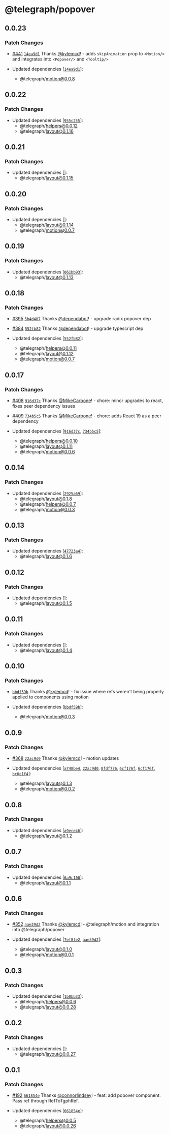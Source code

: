 # @telegraph/popover

## 0.0.23

### Patch Changes

- [#441](https://github.com/knocklabs/telegraph/pull/441) [`14ea9d1`](https://github.com/knocklabs/telegraph/commit/14ea9d164d69c0adeae4f2405565592aa4c9c75c) Thanks [@kylemcd](https://github.com/kylemcd)! - adds `skipAnimation` prop to `<Motion/>` and integrates into `<Popover/>` and `<Tooltip/>`

- Updated dependencies [[`14ea9d1`](https://github.com/knocklabs/telegraph/commit/14ea9d164d69c0adeae4f2405565592aa4c9c75c)]:
  - @telegraph/motion@0.0.8

## 0.0.22

### Patch Changes

- Updated dependencies [[`955c255`](https://github.com/knocklabs/telegraph/commit/955c25512468a67717de9e56a6b49f72ff53279e)]:
  - @telegraph/helpers@0.0.12
  - @telegraph/layout@0.1.16

## 0.0.21

### Patch Changes

- Updated dependencies []:
  - @telegraph/layout@0.1.15

## 0.0.20

### Patch Changes

- Updated dependencies []:
  - @telegraph/layout@0.1.14
  - @telegraph/motion@0.0.7

## 0.0.19

### Patch Changes

- Updated dependencies [[`061bb93`](https://github.com/knocklabs/telegraph/commit/061bb9367a211650add6e2f54cbce5c85b69a137)]:
  - @telegraph/layout@0.1.13

## 0.0.18

### Patch Changes

- [#395](https://github.com/knocklabs/telegraph/pull/395) [`5b4d487`](https://github.com/knocklabs/telegraph/commit/5b4d487105c657296cabdc02b1b29ea588863905) Thanks [@dependabot](https://github.com/apps/dependabot)! - upgrade radix popover dep

- [#384](https://github.com/knocklabs/telegraph/pull/384) [`552fb82`](https://github.com/knocklabs/telegraph/commit/552fb82a33203c87e58715b4a52ea0c360999636) Thanks [@dependabot](https://github.com/apps/dependabot)! - upgrade typescript dep

- Updated dependencies [[`552fb82`](https://github.com/knocklabs/telegraph/commit/552fb82a33203c87e58715b4a52ea0c360999636)]:
  - @telegraph/helpers@0.0.11
  - @telegraph/layout@0.1.12
  - @telegraph/motion@0.0.7

## 0.0.17

### Patch Changes

- [#408](https://github.com/knocklabs/telegraph/pull/408) [`916d37c`](https://github.com/knocklabs/telegraph/commit/916d37cc78433eeb70a93e041b18f951d2d25bcd) Thanks [@MikeCarbone](https://github.com/MikeCarbone)! - chore: minor upgrades to react, fixes peer dependency issues

- [#409](https://github.com/knocklabs/telegraph/pull/409) [`734b5c5`](https://github.com/knocklabs/telegraph/commit/734b5c5ee2ac0484a09f534148a4ca1cf23fb3d0) Thanks [@MikeCarbone](https://github.com/MikeCarbone)! - chore: adds React 19 as a peer dependency

- Updated dependencies [[`916d37c`](https://github.com/knocklabs/telegraph/commit/916d37cc78433eeb70a93e041b18f951d2d25bcd), [`734b5c5`](https://github.com/knocklabs/telegraph/commit/734b5c5ee2ac0484a09f534148a4ca1cf23fb3d0)]:
  - @telegraph/helpers@0.0.10
  - @telegraph/layout@0.1.11
  - @telegraph/motion@0.0.6

## 0.0.14

### Patch Changes

- Updated dependencies [[`2925a69`](https://github.com/knocklabs/telegraph/commit/2925a699379f14b08fc91d2c5f84a143dfda01eb)]:
  - @telegraph/layout@0.1.8
  - @telegraph/helpers@0.0.7
  - @telegraph/motion@0.0.3

## 0.0.13

### Patch Changes

- Updated dependencies [[`47723a4`](https://github.com/knocklabs/telegraph/commit/47723a426e1734d6bfa6c69000690875d0d101cc)]:
  - @telegraph/layout@0.1.6

## 0.0.12

### Patch Changes

- Updated dependencies []:
  - @telegraph/layout@0.1.5

## 0.0.11

### Patch Changes

- Updated dependencies []:
  - @telegraph/layout@0.1.4

## 0.0.10

### Patch Changes

- [`bbdf59b`](https://github.com/knocklabs/telegraph/commit/bbdf59b316b315075bb7cb8ec20225e438f8e756) Thanks [@kylemcd](https://github.com/kylemcd)! - fix issue where refs weren't being properly applied to components using motion

- Updated dependencies [[`bbdf59b`](https://github.com/knocklabs/telegraph/commit/bbdf59b316b315075bb7cb8ec20225e438f8e756)]:
  - @telegraph/motion@0.0.3

## 0.0.9

### Patch Changes

- [#368](https://github.com/knocklabs/telegraph/pull/368) [`22ac9d0`](https://github.com/knocklabs/telegraph/commit/22ac9d0ff28ef0966edd31a4016c76d8a7ae91ad) Thanks [@kylemcd](https://github.com/kylemcd)! - motion updates

- Updated dependencies [[`a748be4`](https://github.com/knocklabs/telegraph/commit/a748be4d48b4e26908deaa120389598e185007c6), [`22ac9d0`](https://github.com/knocklabs/telegraph/commit/22ac9d0ff28ef0966edd31a4016c76d8a7ae91ad), [`8fdf776`](https://github.com/knocklabs/telegraph/commit/8fdf77633d6991014ffa55b32b1ba45ef124f917), [`6cf176f`](https://github.com/knocklabs/telegraph/commit/6cf176fc3272d89d725951b5024dd0db4cf9a4e8), [`6cf176f`](https://github.com/knocklabs/telegraph/commit/6cf176fc3272d89d725951b5024dd0db4cf9a4e8), [`bc6c1f4`](https://github.com/knocklabs/telegraph/commit/bc6c1f4223380b310487d72dc4153e499f07fefe)]:
  - @telegraph/layout@0.1.3
  - @telegraph/motion@0.0.2

## 0.0.8

### Patch Changes

- Updated dependencies [[`a9ece46`](https://github.com/knocklabs/telegraph/commit/a9ece460f0b90927e3808c83d6c90eabb118aed0)]:
  - @telegraph/layout@0.1.2

## 0.0.7

### Patch Changes

- Updated dependencies [[`6a9c100`](https://github.com/knocklabs/telegraph/commit/6a9c10012e435b297756adff6b89976453e5d890)]:
  - @telegraph/layout@0.1.1

## 0.0.6

### Patch Changes

- [#352](https://github.com/knocklabs/telegraph/pull/352) [`aae39d2`](https://github.com/knocklabs/telegraph/commit/aae39d2b088730f91bba0ce417d85af4a1a5b7f8) Thanks [@kylemcd](https://github.com/kylemcd)! - @telegraph/motion and integration into @telegraph/popover

- Updated dependencies [[`7ef8fe2`](https://github.com/knocklabs/telegraph/commit/7ef8fe2df51b1f632163918095a5496322277cad), [`aae39d2`](https://github.com/knocklabs/telegraph/commit/aae39d2b088730f91bba0ce417d85af4a1a5b7f8)]:
  - @telegraph/layout@0.1.0
  - @telegraph/motion@0.0.1

## 0.0.3

### Patch Changes

- Updated dependencies [[`1b0bb33`](https://github.com/knocklabs/telegraph/commit/1b0bb333d6ca1664971d19d48d3b036c6711d554)]:
  - @telegraph/helpers@0.0.6
  - @telegraph/layout@0.0.28

## 0.0.2

### Patch Changes

- Updated dependencies []:
  - @telegraph/layout@0.0.27

## 0.0.1

### Patch Changes

- [#192](https://github.com/knocklabs/telegraph/pull/192) [`661854e`](https://github.com/knocklabs/telegraph/commit/661854eba8553eb7a112d1f3f5f5555a27729581) Thanks [@connorlindsey](https://github.com/connorlindsey)! - feat: add popover component. Pass ref through RefToTgphRef.

- Updated dependencies [[`661854e`](https://github.com/knocklabs/telegraph/commit/661854eba8553eb7a112d1f3f5f5555a27729581)]:
  - @telegraph/helpers@0.0.5
  - @telegraph/layout@0.0.26
